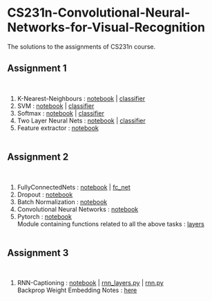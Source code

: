 # CS231n-Convolutional-Neural-Networks-for-Visual-Recognition
The solutions to the assignments of CS231n course. <br/> <h2>Assignment 1</h2><br/>
1. K-Nearest-Neighbours : [notebook](https://github.com/chefpr7/CS231n-Convolutional-Neural-Networks-for-Visual-Recognition/blob/master/assignment1/knn_solved.ipynb) | [classifier](https://github.com/chefpr7/CS231n-Convolutional-Neural-Networks-for-Visual-Recognition/blob/master/assignment1/cs231n/classifiers/k_nearest_neighbor.py)</br>
2. SVM : [notebook](https://github.com/chefpr7/CS231n-Convolutional-Neural-Networks-for-Visual-Recognition/blob/master/assignment1/svm_solved.ipynb) | [classifier](https://github.com/chefpr7/CS231n-Convolutional-Neural-Networks-for-Visual-Recognition/blob/master/assignment1/cs231n/classifiers/linear_svm.py)<br/>
3. Softmax :  [notebook](https://github.com/chefpr7/CS231n-Convolutional-Neural-Networks-for-Visual-Recognition/blob/master/assignment1/softmax_solved.ipynb) | [classifier](https://github.com/chefpr7/CS231n-Convolutional-Neural-Networks-for-Visual-Recognition/blob/master/assignment1/cs231n/classifiers/softmax.py)<br/>
4. Two Layer Neural Nets :  [notebook](https://github.com/chefpr7/CS231n-Convolutional-Neural-Networks-for-Visual-Recognition/blob/master/assignment1/two_layer_net.ipynb) | [classifier](https://github.com/chefpr7/CS231n-Convolutional-Neural-Networks-for-Visual-Recognition/blob/master/assignment1/cs231n/classifiers/neural_net.py)<br/>
5. Feature extractor :  [notebook](https://github.com/chefpr7/CS231n-Convolutional-Neural-Networks-for-Visual-Recognition/blob/master/assignment1/features_solved.ipynb)  <br/><br/>

<h2>Assignment 2 </h2><br/>

1. FullyConnectedNets : [notebook](https://github.com/chefpr7/CS231n-Convolutional-Neural-Networks-for-Visual-Recognition/blob/master/assignment2/FullyConnectedNets.ipynb) | [fc_net](https://github.com/chefpr7/CS231n-Convolutional-Neural-Networks-for-Visual-Recognition/blob/master/assignment2/cs231n/classifiers/fc_net.py)<br/>
2. Dropout : [notebook](https://github.com/chefpr7/CS231n-Convolutional-Neural-Networks-for-Visual-Recognition/blob/master/assignment2/Dropout.ipynb)<br/>
3. Batch Normalization : [notebook](https://github.com/chefpr7/CS231n-Convolutional-Neural-Networks-for-Visual-Recognition/blob/master/assignment2/BatchNormalization.ipynb)<br/>
4. Convolutional Neural Networks : [notebook](https://github.com/chefpr7/CS231n-Convolutional-Neural-Networks-for-Visual-Recognition/blob/master/assignment2/ConvolutionalNetworks.ipynb)</br>
5. Pytorch : [notebook](https://github.com/chefpr7/CS231n-Convolutional-Neural-Networks-for-Visual-Recognition/blob/master/assignment2/PyTorch.ipynb)<br/>
Module containing functions related to all the above tasks : [layers](https://github.com/chefpr7/CS231n-Convolutional-Neural-Networks-for-Visual-Recognition/blob/master/assignment2/cs231n/layers.py)<br/><br/>

<h2>Assignment 3 </h2><br/>

1. RNN-Captioning : [notebook](https://github.com/chefpr7/CS231n-Convolutional-Neural-Networks-for-Visual-Recognition/blob/master/assignment3/RNN_Captioning.ipynb) | [rnn_layers.py](https://github.com/chefpr7/CS231n-Convolutional-Neural-Networks-for-Visual-Recognition/blob/master/assignment3/cs231n/rnn_layers.py) | [rnn.py](https://github.com/chefpr7/CS231n-Convolutional-Neural-Networks-for-Visual-Recognition/blob/master/assignment3/cs231n/classifiers/rnn.py) <br/>
Backprop Weight Embedding Notes : [here](https://github.com/chefpr7/CS231n-Convolutional-Neural-Networks-for-Visual-Recognition/blob/master/Notes/Backprop_weight_embed.pdf)
